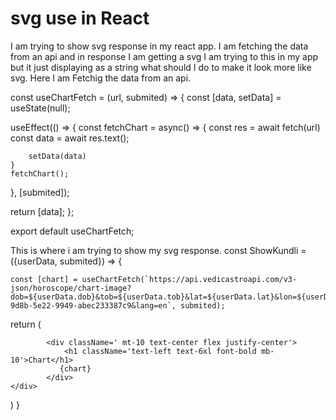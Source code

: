 
# svg use in React

I am trying to show svg response in my react app.
I am fetching the data from an api and in response I am getting a svg I am trying to this in my app but it just displaying as a string what should I do to make it look more like svg.
Here I am Fetchig the data from an api.

 const useChartFetch = (url, submited) => {
  const [data, setData] = useState(null);

  useEffect(() => {
    const fetchChart = async() => {
        const res = await fetch(url)
        const data = await res.text();

        setData(data)
    }
    fetchChart();
  }, [submited]);

  return [data];
};

export default useChartFetch;

This is where i am trying to show my svg response.
const ShowKundli = ({userData, submited}) => {

    const [chart] = useChartFetch(`https://api.vedicastroapi.com/v3-json/horoscope/chart-image?dob=${userData.dob}&tob=${userData.tob}&lat=${userData.lat}&lon=${userData.lng}&tz=5.5&div=D1&color=%23ff3366&style=north&api_key=c932d1d9-9d8b-5e22-9949-abec233387c9&lang=en`, submited);
    
  return (
    <div className=' bg-black text-white'>
        
            <div className=' mt-10 text-center flex justify-center'> 
                <h1 className='text-left text-6xl font-bold mb-10'>Chart</h1>
               {chart}
            </div>
    </div>
  )
}


        